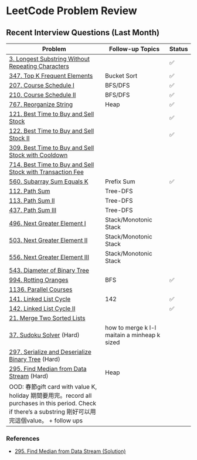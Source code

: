 # LeetCode Problem Review

## Recent Interview Questions (Last Month)

| Problem | Follow-up Topics | Status |
|---------|-----------------|---------|
| [3. Longest Substring Without Repeating Characters](https://leetcode.com/problems/longest-substring-without-repeating-characters/) | | ✅ |
| [347. Top K Frequent Elements](https://leetcode.com/problems/top-k-frequent-elements/) | Bucket Sort | ✅ |
| [207. Course Schedule I](https://leetcode.com/problems/course-schedule/) | BFS/DFS | ✅ |
| [210. Course Schedule II](https://leetcode.com/problems/course-schedule-ii/) | BFS/DFS | ✅ |
| [767. Reorganize String](https://leetcode.com/problems/reorganize-string/) | Heap | ✅ |
| [121. Best Time to Buy and Sell Stock](https://leetcode.com/problems/best-time-to-buy-and-sell-stock/) | | ✅ |
| [122. Best Time to Buy and Sell Stock II](https://leetcode.com/problems/best-time-to-buy-and-sell-stock-ii/) | | ✅ |
| [309. Best Time to Buy and Sell Stock with Cooldown](https://leetcode.com/problems/best-time-to-buy-and-sell-stock-with-cooldown/) | | |
| [714. Best Time to Buy and Sell Stock with Transaction Fee](https://leetcode.com/problems/best-time-to-buy-and-sell-stock-with-transaction-fee/) | | |
| [560. Subarray Sum Equals K](https://leetcode.com/problems/subarray-sum-equals-k/) | Prefix Sum | ✅ |
| [112. Path Sum](https://leetcode.com/problems/path-sum/) | Tree-DFS | |
| [113. Path Sum II](https://leetcode.com/problems/path-sum-ii/) | Tree-DFS | |
| [437. Path Sum III](https://leetcode.com/problems/path-sum-iii/) | Tree-DFS | |
| [496. Next Greater Element I](https://leetcode.com/problems/next-greater-element-i/) | Stack/Monotonic Stack | |
| [503. Next Greater Element II](https://leetcode.com/problems/next-greater-element-ii/) | Stack/Monotonic Stack | |
| [556. Next Greater Element III](https://leetcode.com/problems/next-greater-element-iii/) | Stack/Monotonic Stack | |
| [543. Diameter of Binary Tree](https://leetcode.com/problems/diameter-of-binary-tree/) | | |
| [994. Rotting Oranges](https://leetcode.com/problems/rotting-oranges/) | BFS | ✅ |
| [1136. Parallel Courses](https://leetcode.com/problems/parallel-courses/) | | |
| [141. Linked List Cycle](https://leetcode.com/problems/linked-list-cycle/) | 142 | ✅ |
| [142. Linked List Cycle II](https://leetcode.com/problems/linked-list-cycle-ii/) | | ✅|
| [21. Merge Two Sorted Lists](https://leetcode.com/problems/merge-two-sorted-lists/) | | |
| [37. Sudoku Solver](https://leetcode.com/problems/sudoku-solver/) (Hard) | how to merge k l-l maitain a minheap k sized | |
| [297. Serialize and Deserialize Binary Tree](https://leetcode.com/problems/serialize-and-deserialize-binary-tree/) (Hard)| | |
| [295. Find Median from Data Stream](https://leetcode.com/problems/find-median-from-data-stream/) (Hard) | Heap | |
| OOD: 春節gift card with value K, holiday 期間要用完。record all purchases in this period. Check if there’s a substring 剛好可以用完這個value。 + follow ups| | |

### References
- [295. Find Median from Data Stream (Solution)](https://leetcode.com/problems/find-median-from-data-stream/solutions/696658/python-logic-explained-with-2-heaps-clean-code/) 